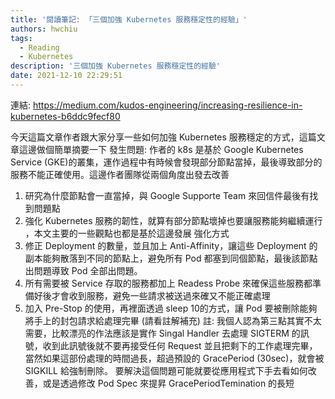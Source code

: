 ```yaml
---
title: '閱讀筆記: 「三個加強 Kubernetes 服務穩定性的經驗」'
authors: hwchiu
tags:
  - Reading
  - Kubernetes
description: '三個加強 Kubernetes 服務穩定性的經驗'
date: 2021-12-10 22:29:51
---
```


連結: https://medium.com/kudos-engineering/increasing-resilience-in-kubernetes-b6ddc9fecf80

今天這篇文章作者跟大家分享一些如何加強 Kubernetes 服務穩定的方式，這篇文章這邊做個簡單摘要一下
發生問題:
作者的 k8s 是基於 Google Kubernetes Service (GKE)的叢集，運作過程中有時候會發現部分節點當掉，最後導致部分的服務不能正確使用。這邊作者團隊從兩個角度出發去改善
1. 研究為什麼節點會一直當掉，與 Google Supporte Team 來回信件最後有找到問題點
2. 強化 Kubernetes 服務的韌性，就算有部分節點壞掉也要讓服務能夠繼續運行
，本文主要的一些觀點也都是基於這邊發展
強化方式
1. 修正 Deployment 的數量，並且加上 Anti-Affinity，讓這些 Deployment 的副本能夠散落到不同的節點上，避免所有 Pod 都塞到同個節點，最後該節點出問題導致 Pod 全部出問題。
2. 所有需要被 Service 存取的服務都加上 Readess Probe 來確保這些服務都準備好後才會收到服務，避免一些請求被送過來確又不能正確處理
3. 加入 Pre-Stop 的使用，再裡面透過 sleep 10的方式，讓 Pod 要被刪除能夠將手上的封包請求給處理完畢
(請看註解補充)
註: 我個人認為第三點其實不太需要，比較漂亮的作法應該是實作 Singal Handler 去處理 SIGTERM 的訊號，收到此訊號後就不要再接受任何 Request 並且把剩下的工作處理完畢，當然如果這部份處理的時間過長，超過預設的 GracePeriod (30sec)，就會被 SIGKILL 給強制刪除。
要解決這個問題可能就要從應用程式下手去看如何改善，或是透過修改 Pod Spec 來提昇 GracePeriodTemination 的長短


